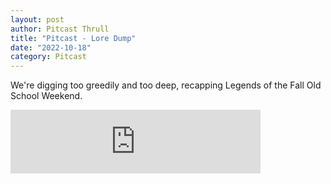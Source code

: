```yaml
---
layout: post
author: Pitcast Thrull
title: "Pitcast - Lore Dump"
date: "2022-10-18"
category: Pitcast
---
```


We're digging too greedily and too deep, recapping Legends of the Fall Old School Weekend.

<iframe src="https://anchor.fm/pitcast/embed/episodes/Lore-Dump-e1pfa51" height="102px" width="400px" frameborder="0" scrolling="no"></iframe>
